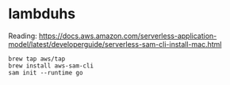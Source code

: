 # lambduhs

Reading:
https://docs.aws.amazon.com/serverless-application-model/latest/developerguide/serverless-sam-cli-install-mac.html

```
brew tap aws/tap
brew install aws-sam-cli
sam init --runtime go
```

